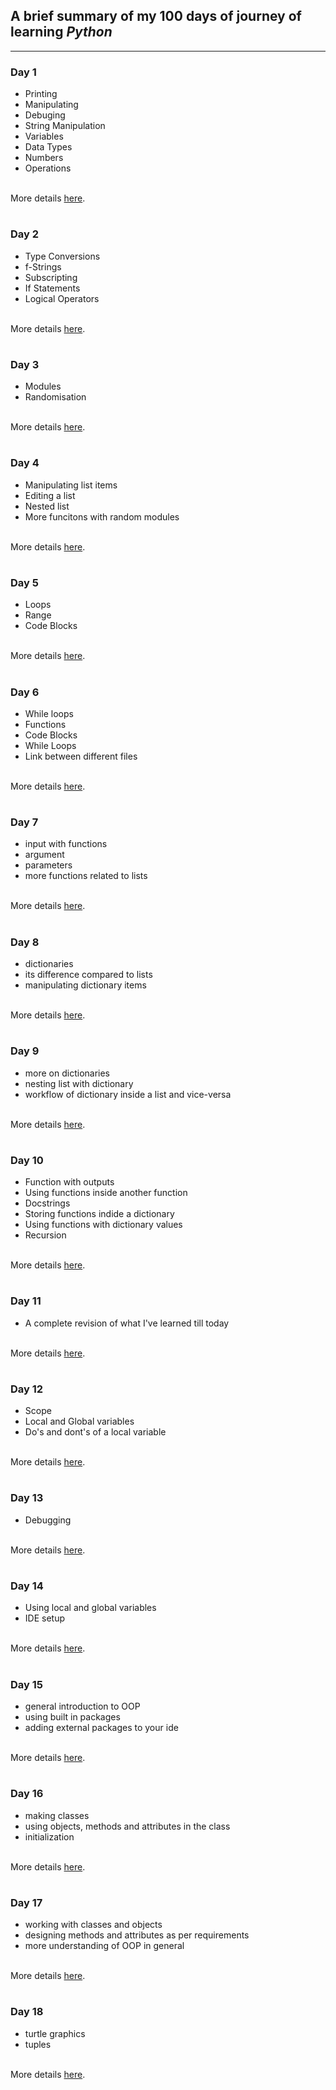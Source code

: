 ## A brief summary of my 100 days of journey of learning _Python_  

***  

### Day 1  
- Printing  
- Manipulating  
- Debuging  
- String Manipulation  
- Variables  
- Data Types  
- Numbers  
- Operations  

&nbsp;  
More details [here](Day1/Day1.md).  

#  

### Day 2  

- Type Conversions  
- f-Strings  
- Subscripting  
- If Statements  
- Logical Operators  

&nbsp;  
More details [here](Day2/Day2.md).  

#  

### Day 3  

- Modules  
- Randomisation  

&nbsp;  
More details [here](Day3/Day3.md).  

#  

### Day 4  

- Manipulating list items  
- Editing a list  
- Nested list  
- More funcitons with random modules  

&nbsp;  
More details [here](Day4/Day4.md).  

#  

### Day 5  

- Loops  
- Range  
- Code Blocks  

&nbsp;  
More details [here](Day5/Day5.md).  

#  

### Day 6  

- While loops  
- Functions  
- Code Blocks  
- While Loops  
- Link between different files  

&nbsp;  
More details [here](Day6/Day6.md).  

#  

### Day 7  

- input with functions  
- argument  
- parameters  
- more functions related to lists   

&nbsp;  
More details [here](Day7/Day7.md).  

#  

### Day 8  

- dictionaries  
- its difference compared to lists  
- manipulating dictionary items  

&nbsp;  
More details [here](Day8/Day8.md).  

#  

### Day 9  

- more on dictionaries  
- nesting list with dictionary   
- workflow of dictionary inside a list and vice-versa  

&nbsp;  
More details [here](Day9/Day9.md).  

#  

### Day 10  

- Function with outputs  
- Using functions inside another function  
- Docstrings  
- Storing functions indide a dictionary  
- Using functions with dictionary values  
- Recursion  

&nbsp;  
More details [here](Day10/Day10.md).  

#  

### Day 11  

- A complete revision of what I've learned till today  

&nbsp;  
More details [here](Day11/Day11.md).  

#  

### Day 12  

- Scope  
- Local and Global variables  
- Do's and dont's of a local variable  

&nbsp;  
More details [here](Day12/Day12.md).  

#  

### Day 13  

- Debugging  

&nbsp;  
More details [here](Day13/Day13.md).  

#  

### Day 14  

- Using local and global variables  
- IDE setup  

&nbsp;  
More details [here](Day14/Day14.md).  

#  

### Day 15  

- general introduction to OOP  
- using built in packages  
- adding external packages to your ide  

&nbsp;  
More details [here](Day15/Day15.md).  

#  

### Day 16  

- making classes  
- using objects, methods and attributes in the class  
- initialization  

&nbsp;  
More details [here](Day16/Day16.md).  

#  

### Day 17  

- working with classes and objects  
- designing methods and attributes as per requirements  
- more understanding of OOP in general  

&nbsp;  
More details [here](Day17/Day17.md).  

#  

### Day 18  

- turtle graphics  
- tuples  

&nbsp;  
More details [here](Day18/Day18.md).  